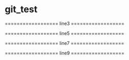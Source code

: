 # git_test

================== line3 ==================

================== line5 ==================

================== line7 ==================

================== line9 ==================
